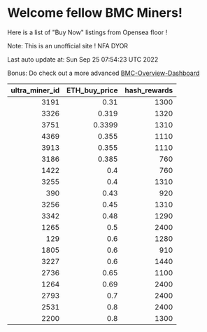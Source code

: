 # Welcome fellow BMC Miners!
Here is a list of "Buy Now" listings from Opensea floor !

Note: This is an unofficial site ! NFA DYOR

Last auto update at: Sun Sep 25 07:54:23 UTC 2022

Bonus: Do check out a more advanced [BMC-Overview-Dashboard](https://dune.com/defifunk/BMC-Overview-Dashboard)


|   ultra_miner_id |   ETH_buy_price |   hash_rewards |
|-----------------:|----------------:|---------------:|
|             3191 |          0.31   |           1300 |
|             3326 |          0.319  |           1320 |
|             3751 |          0.3399 |           1310 |
|             4369 |          0.355  |           1110 |
|             3913 |          0.355  |           1110 |
|             3186 |          0.385  |            760 |
|             1422 |          0.4    |            760 |
|             3255 |          0.4    |           1310 |
|              390 |          0.43   |            920 |
|             3256 |          0.45   |           1310 |
|             3342 |          0.48   |           1290 |
|             1265 |          0.5    |           2400 |
|              129 |          0.6    |           1280 |
|             1805 |          0.6    |            910 |
|             3227 |          0.6    |           1440 |
|             2736 |          0.65   |           1100 |
|             1264 |          0.69   |           2400 |
|             2793 |          0.7    |           2400 |
|             2531 |          0.8    |           2400 |
|             2200 |          0.8    |           1300 |